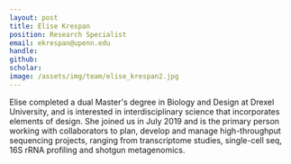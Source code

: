 ```yaml
---
layout: post
title: Elise Krespan
position: Research Specialist
email: ekrespan@upenn.edu
handle: 
github: 
scholar: 
image: /assets/img/team/elise_krespan2.jpg
---
```


Elise completed a dual Master's degree in Biology and Design at Drexel University, and is interested in interdisciplinary science that incorporates elements of design.  She joined us in July 2019 and is the primary person working with collaborators to plan, develop and manage high-throughput sequencing projects, ranging from transcriptome studies, single-cell seq, 16S rRNA profiling and shotgun metagenomics.
